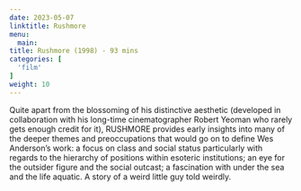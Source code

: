 ```yaml
---
date: 2023-05-07
linktitle: Rushmore
menu:
  main:
title: Rushmore (1998) - 93 mins
categories: [
  'film'
]
weight: 10
---
```


Quite apart from the blossoming of his distinctive aesthetic (developed in collaboration with his long-time cinematographer Robert Yeoman who rarely gets enough credit for it), RUSHMORE provides early insights into many of the deeper themes and preoccupations that would go on to define Wes Anderson’s work: a focus on class and social status particularly with regards to the hierarchy of positions within esoteric institutions; an eye for the outsider figure and the social outcast; a fascination with under the sea and the life aquatic. A story of a weird little guy told weirdly.

